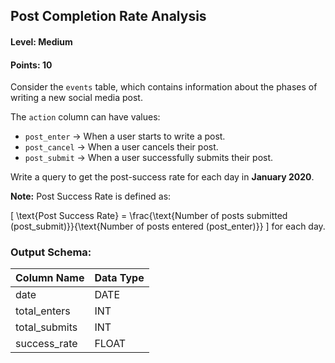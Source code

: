 ## Post Completion Rate Analysis

#### Level: Medium  
#### Points: 10  

Consider the `events` table, which contains information about the phases of writing a new social media post.  

The `action` column can have values:  
- `post_enter` → When a user starts to write a post.  
- `post_cancel` → When a user cancels their post.  
- `post_submit` → When a user successfully submits their post.  

Write a query to get the post-success rate for each day in **January 2020**.  

**Note:** Post Success Rate is defined as:  

\[
\text{Post Success Rate} = \frac{\text{Number of posts submitted (post_submit)}}{\text{Number of posts entered (post_enter)}}
\]
for each day.  

### Output Schema:  

| Column Name    | Data Type |
|---------------|----------|
| date          | DATE     |
| total_enters  | INT      |
| total_submits | INT      |
| success_rate  | FLOAT    |
